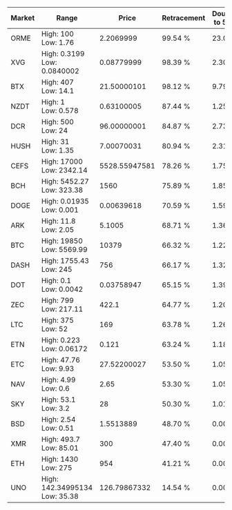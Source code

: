| Market | Range | Price| Retracement | Doubles to 50% |
| --- | --- | --- | --- | --- |
| ORME | High: 100<br />Low: 1.76 | 2.2069999 | 99.54 % | 23.05 |
| XVG | High: 0.3199<br />Low: 0.0840002 | 0.08779999 | 98.39 % | 2.30 |
| BTX | High: 407<br />Low: 14.1 | 21.50000101 | 98.12 % | 9.79 |
| NZDT | High: 1<br />Low: 0.578 | 0.63100005 | 87.44 % | 1.25 |
| DCR | High: 500<br />Low: 24 | 96.00000001 | 84.87 % | 2.73 |
| HUSH | High: 31<br />Low: 1.35 | 7.00070031 | 80.94 % | 2.31 |
| CEFS | High: 17000<br />Low: 2342.14 | 5528.55947581 | 78.26 % | 1.75 |
| BCH | High: 5452.27<br />Low: 323.38 | 1560 | 75.89 % | 1.85 |
| DOGE | High: 0.01935<br />Low: 0.001 | 0.00639618 | 70.59 % | 1.59 |
| ARK | High: 11.8<br />Low: 2.05 | 5.1005 | 68.71 % | 1.36 |
| BTC | High: 19850<br />Low: 5569.99 | 10379 | 66.32 % | 1.22 |
| DASH | High: 1755.43<br />Low: 245 | 756 | 66.17 % | 1.32 |
| DOT | High: 0.1<br />Low: 0.0042 | 0.03758947 | 65.15 % | 1.39 |
| ZEC | High: 799<br />Low: 217.11 | 422.1 | 64.77 % | 1.20 |
| LTC | High: 375<br />Low: 52 | 169 | 63.78 % | 1.26 |
| ETN | High: 0.223<br />Low: 0.06172 | 0.121 | 63.24 % | 1.18 |
| ETC | High: 47.76<br />Low: 9.93 | 27.52200027 | 53.50 % | 1.05 |
| NAV | High: 4.99<br />Low: 0.6 | 2.65 | 53.30 % | 1.05 |
| SKY | High: 53.1<br />Low: 3.2 | 28 | 50.30 % | 1.01 |
| BSD | High: 2.54<br />Low: 0.51 | 1.5513889 | 48.70 % | 0.00 |
| XMR | High: 493.7<br />Low: 85.01 | 300 | 47.40 % | 0.00 |
| ETH | High: 1430<br />Low: 275 | 954 | 41.21 % | 0.00 |
| UNO | High: 142.34995134<br />Low: 35.38 | 126.79867332 | 14.54 % | 0.00 |
